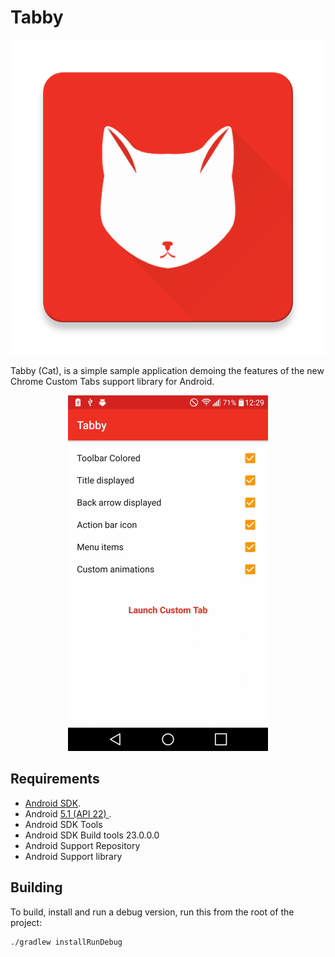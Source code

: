 Tabby
=====

<p align="center">
    <img src="images/ic_web.png" alt="Web Launcher"/>
</p>


Tabby (Cat), is a simple sample application demoing the features of the new Chrome Custom Tabs support library for Android.

<p align="center">
    <img src="images/device.gif" alt="Web Launcher"/>
</p>


Requirements
------------

 - [Android SDK](http://developer.android.com/sdk/index.html).
 - Android [5.1 (API 22) ](http://developer.android.com/tools/revisions/platforms.html#5.1).
 - Android SDK Tools
 - Android SDK Build tools 23.0.0.0
 - Android Support Repository
 - Android Support library

Building
--------

To build, install and run a debug version, run this from the root of the project:

    ./gradlew installRunDebug